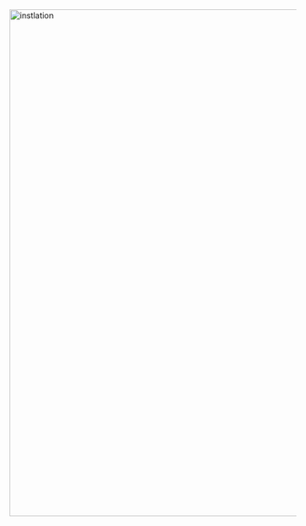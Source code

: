 
<img width="1800" height="888" alt="instlation" src="https://github.com/user-attachments/assets/e80554b7-5fe6-46d4-b898-0881cb71220a" />


